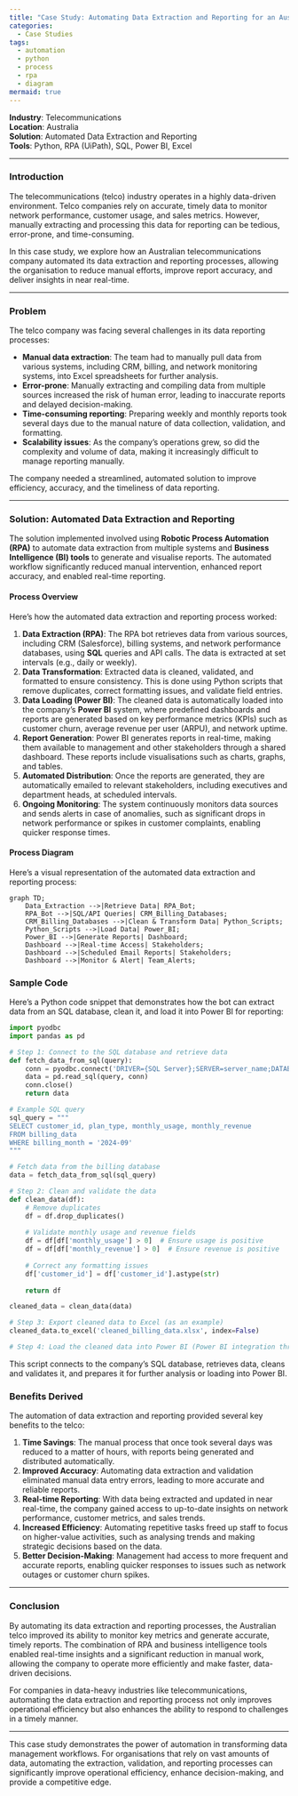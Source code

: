 ```yaml
---
title: "Case Study: Automating Data Extraction and Reporting for an Australian Telco"
categories:
  - Case Studies
tags:
  - automation
  - python
  - process
  - rpa
  - diagram
mermaid: true
---
```

**Industry**: Telecommunications  
**Location**: Australia  
**Solution**: Automated Data Extraction and Reporting  
**Tools**: Python, RPA (UiPath), SQL, Power BI, Excel

---

### Introduction

The telecommunications (telco) industry operates in a highly data-driven environment. Telco companies rely on accurate, timely data to monitor network performance, customer usage, and sales metrics. However, manually extracting and processing this data for reporting can be tedious, error-prone, and time-consuming.

In this case study, we explore how an Australian telecommunications company automated its data extraction and reporting processes, allowing the organisation to reduce manual efforts, improve report accuracy, and deliver insights in near real-time.

---

### Problem

The telco company was facing several challenges in its data reporting processes:

- **Manual data extraction**: The team had to manually pull data from various systems, including CRM, billing, and network monitoring systems, into Excel spreadsheets for further analysis.
- **Error-prone**: Manually extracting and compiling data from multiple sources increased the risk of human error, leading to inaccurate reports and delayed decision-making.
- **Time-consuming reporting**: Preparing weekly and monthly reports took several days due to the manual nature of data collection, validation, and formatting.
- **Scalability issues**: As the company’s operations grew, so did the complexity and volume of data, making it increasingly difficult to manage reporting manually.

The company needed a streamlined, automated solution to improve efficiency, accuracy, and the timeliness of data reporting.

---

### Solution: Automated Data Extraction and Reporting

The solution implemented involved using **Robotic Process Automation (RPA)** to automate data extraction from multiple systems and **Business Intelligence (BI) tools** to generate and visualise reports. The automated workflow significantly reduced manual intervention, enhanced report accuracy, and enabled real-time reporting.

#### Process Overview

Here’s how the automated data extraction and reporting process worked:

1. **Data Extraction (RPA)**: The RPA bot retrieves data from various sources, including CRM (Salesforce), billing systems, and network performance databases, using **SQL** queries and API calls. The data is extracted at set intervals (e.g., daily or weekly).
2. **Data Transformation**: Extracted data is cleaned, validated, and formatted to ensure consistency. This is done using Python scripts that remove duplicates, correct formatting issues, and validate field entries.
3. **Data Loading (Power BI)**: The cleaned data is automatically loaded into the company’s **Power BI** system, where predefined dashboards and reports are generated based on key performance metrics (KPIs) such as customer churn, average revenue per user (ARPU), and network uptime.
4. **Report Generation**: Power BI generates reports in real-time, making them available to management and other stakeholders through a shared dashboard. These reports include visualisations such as charts, graphs, and tables.
5. **Automated Distribution**: Once the reports are generated, they are automatically emailed to relevant stakeholders, including executives and department heads, at scheduled intervals.
6. **Ongoing Monitoring**: The system continuously monitors data sources and sends alerts in case of anomalies, such as significant drops in network performance or spikes in customer complaints, enabling quicker response times.

#### Process Diagram

Here’s a visual representation of the automated data extraction and reporting process:

```mermaid
graph TD;
    Data_Extraction -->|Retrieve Data| RPA_Bot;
    RPA_Bot -->|SQL/API Queries| CRM_Billing_Databases;
    CRM_Billing_Databases -->|Clean & Transform Data| Python_Scripts;
    Python_Scripts -->|Load Data| Power_BI;
    Power_BI -->|Generate Reports| Dashboard;
    Dashboard -->|Real-time Access| Stakeholders;
    Dashboard -->|Scheduled Email Reports| Stakeholders;
    Dashboard -->|Monitor & Alert| Team_Alerts;
```

### Sample Code

Here’s a Python code snippet that demonstrates how the bot can extract data from an SQL database, clean it, and load it into Power BI for reporting:

```python
import pyodbc
import pandas as pd

# Step 1: Connect to the SQL database and retrieve data
def fetch_data_from_sql(query):
    conn = pyodbc.connect('DRIVER={SQL Server};SERVER=server_name;DATABASE=database_name;UID=user;PWD=password')
    data = pd.read_sql(query, conn)
    conn.close()
    return data

# Example SQL query
sql_query = """
SELECT customer_id, plan_type, monthly_usage, monthly_revenue
FROM billing_data
WHERE billing_month = '2024-09'
"""

# Fetch data from the billing database
data = fetch_data_from_sql(sql_query)

# Step 2: Clean and validate the data
def clean_data(df):
    # Remove duplicates
    df = df.drop_duplicates()
    
    # Validate monthly usage and revenue fields
    df = df[df['monthly_usage'] > 0]  # Ensure usage is positive
    df = df[df['monthly_revenue'] > 0]  # Ensure revenue is positive
    
    # Correct any formatting issues
    df['customer_id'] = df['customer_id'].astype(str)
    
    return df

cleaned_data = clean_data(data)

# Step 3: Export cleaned data to Excel (as an example)
cleaned_data.to_excel('cleaned_billing_data.xlsx', index=False)

# Step 4: Load the cleaned data into Power BI (Power BI integration through API or connector)
```

This script connects to the company’s SQL database, retrieves data, cleans and validates it, and prepares it for further analysis or loading into Power BI.

### Benefits Derived

The automation of data extraction and reporting provided several key benefits to the telco:

1. **Time Savings**: The manual process that once took several days was reduced to a matter of hours, with reports being generated and distributed automatically.
2. **Improved Accuracy**: Automating data extraction and validation eliminated manual data entry errors, leading to more accurate and reliable reports.
3. **Real-time Reporting**: With data being extracted and updated in near real-time, the company gained access to up-to-date insights on network performance, customer metrics, and sales trends.
4. **Increased Efficiency**: Automating repetitive tasks freed up staff to focus on higher-value activities, such as analysing trends and making strategic decisions based on the data.
5. **Better Decision-Making**: Management had access to more frequent and accurate reports, enabling quicker responses to issues such as network outages or customer churn spikes.

---

### Conclusion

By automating its data extraction and reporting processes, the Australian telco improved its ability to monitor key metrics and generate accurate, timely reports. The combination of RPA and business intelligence tools enabled real-time insights and a significant reduction in manual work, allowing the company to operate more efficiently and make faster, data-driven decisions.

For companies in data-heavy industries like telecommunications, automating the data extraction and reporting process not only improves operational efficiency but also enhances the ability to respond to challenges in a timely manner.

---

This case study demonstrates the power of automation in transforming data management workflows. For organisations that rely on vast amounts of data, automating the extraction, validation, and reporting processes can significantly improve operational efficiency, enhance decision-making, and provide a competitive edge.